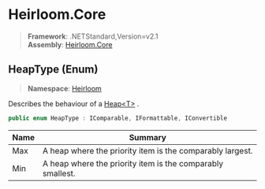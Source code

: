 # Heirloom.Core

> **Framework**: .NETStandard,Version=v2.1  
> **Assembly**: [Heirloom.Core][0]

## HeapType (Enum)

> **Namespace**: [Heirloom][0]

Describes the behaviour of a [Heap\<T>][1] .

```cs
public enum HeapType : IComparable, IFormattable, IConvertible
```

| Name | Summary                                                    |
|------|------------------------------------------------------------|
| Max  | A heap where the priority item is the comparably largest.  |
| Min  | A heap where the priority item is the comparably smallest. |

[0]: ../../Heirloom.Core.md
[1]: Heap[T].md
